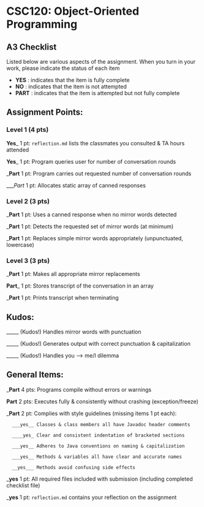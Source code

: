 # CSC120: Object-Oriented Programming
## A3 Checklist

Listed below are various aspects of the assignment.  When you turn in your work, please indicate the status of each item

- **YES** : indicates that the item is fully complete
- **NO** : indicates that the item is not attempted
- **PART** : indicates that the item is attempted but not fully complete


## Assignment Points:

### Level 1 (4 pts)

__Yes___ 1 pt: `reflection.md` lists the classmates you consulted & TA hours attended

__Yes___ 1 pt: Program queries user for number of conversation rounds

___Part__ 1 pt: Program carries out requested number of conversation rounds

____Part_ 1 pt: Allocates static array of canned responses

### Level 2 (3 pts)

___Part__ 1 pt: Uses a canned response when no mirror words detected

___Part__ 1 pt: Detects the requested set of mirror words (at minimum)

___Part__ 1 pt: Replaces simple mirror words appropriately (unpunctuated, lowercase)

### Level 3 (3 pts)

___Part__ 1 pt: Makes all appropriate mirror replacements

__Part___ 1 pt: Stores transcript of the conversation in an array

___Part__ 1 pt: Prints transcript when terminating

## Kudos:

_____ (Kudos!) Handles mirror words with punctuation

_____ (Kudos!) Generates output with correct punctuation & capitalization

_____ (Kudos!) Handles you --> me/I dilemma



## General Items:

___Part__ 4 pts: Programs compile without errors or warnings

__Part__ 2 pts: Executes fully & consistently without crashing (exception/freeze)

___Part__ 2 pt: Complies with style guidelines (missing items 1 pt each):

      ___yes__ Classes & class members all have Javadoc header comments

      ____yes_ Clear and consistent indentation of bracketed sections

      ___yes__ Adheres to Java conventions on naming & capitalization

      ___yes__ Methods & variables all have clear and accurate names

      __yes___ Methods avoid confusing side effects

___yes__ 1 pt: All required files included with submission (including completed checklist file)

___yes__ 1 pt: `reflection.md` contains your reflection on the assignment
